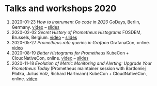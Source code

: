 # Talks and workshops 2020

1. 2020-01-23 _How to instrument Go code in 2020_ GoDays, Berlin, Germany. [video](https://youtu.be/x5bYwBKi1RI) – [slides](https://docs.google.com/presentation/d/1y4rt5jMHgsfITI3m8ZRzYgcwYVRbCNTwzFwUC_TFsg4/edit?usp=sharing)
1. 2020-02-02 _Secret History of Prometheus Histograms_ FOSDEM, Brussels, Belgium. [video](https://fosdem.org/2020/schedule/event/histograms/) – [slides](https://docs.google.com/presentation/d/1ldl26PCdhgeLRGu-c9g55Y5Rstu5xtpunIHnHbqqAmo/edit?usp=sharing)
1. 2020-05-27 _Prometheus rate queries in Grafana_ GrafanaCon, online. [video](https://grafana.com/go/grafanaconline/prometheus-rate-queries-in-grafana/)
1. 2020-08-19 _Better Histograms for Prometheus_ KubeCon + CloudNativeCon, online. [video](https://www.youtube.com/watch?v=HG7uzON-IDM) – [slides](https://docs.google.com/presentation/d/16G0CATWk2_qKpg11Dr7QORg6wIJezyNkaZ_pWZoj8Pw/edit?usp=sharing)
1. 2020-11-18 _Evolution of Metric Monitoring and Alerting: Upgrade Your Prometheus Today_ (Prometheus maintainer session with Bartłomiej Płotka, Julius Volz, Richard Hartmann) KubeCon + CloudNativeCon, online. [video](https://www.youtube.com/watch?v=HpWJg7qZLEY)


